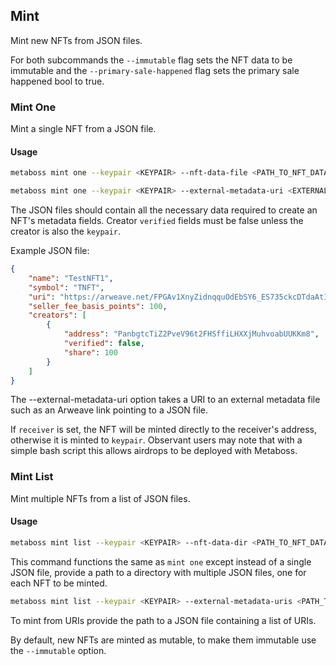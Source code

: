 ## Mint

Mint new NFTs from JSON files. 

For both subcommands the `--immutable` flag sets the NFT data to be immutable and the `--primary-sale-happened` flag sets the primary sale happened bool to true.

### Mint One

Mint a single NFT from a JSON file.

#### Usage

```bash
metaboss mint one --keypair <KEYPAIR> --nft-data-file <PATH_TO_NFT_DATA_FILE> --receiver <RECEIVER_ADDRESS>
```

```bash
metaboss mint one --keypair <KEYPAIR> --external-metadata-uri <EXTERNAL_METADATA_URI> --receiver <RECEIVER_ADDRESS> --immutable --primary-sale-happened
```

The JSON files should contain all the necessary data required to create an NFT's metadata fields. Creator `verified` fields must be false unless the creator is also the `keypair`.

Example JSON file:

```json
{
    "name": "TestNFT1",
    "symbol": "TNFT",
    "uri": "https://arweave.net/FPGAv1XnyZidnqquOdEbSY6_ES735ckcDTdaAtI7GFw",
    "seller_fee_basis_points": 100,
    "creators": [
        {
            "address": "PanbgtcTiZ2PveV96t2FHSffiLHXXjMuhvoabUUKKm8",
            "verified": false,
            "share": 100
        }
    ]
}
```

The --external-metadata-uri option takes a URI to an external metadata file such as an Arweave link pointing to a JSON file.

If `receiver` is set, the NFT will be minted directly to the receiver's address, otherwise it is minted to `keypair`. Observant users may note that with a simple bash script this allows airdrops to be deployed with Metaboss.

### Mint List

Mint multiple NFTs from a list of JSON files.

#### Usage

```bash
metaboss mint list --keypair <KEYPAIR> --nft-data-dir <PATH_TO_NFT_DATA_FILE> --receiver <RECEIVER_ADDRESS>
```
This command functions the same as `mint one` except instead of a single JSON file, provide a path to a directory with multiple JSON files, one for each NFT to be minted.

```bash
metaboss mint list --keypair <KEYPAIR> --external-metadata-uris <PATH_TO_JSON_FILE> --receiver <RECEIVER_ADDRESS> --immutable --primary-sale-happened
```

To mint from URIs provide the path to a JSON file containing a list of URIs.

By default, new NFTs are minted as mutable, to make them immutable use the `--immutable` option.
